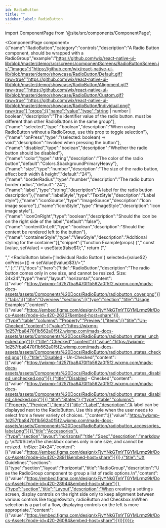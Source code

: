 ```yaml
---
id: RadioButton
title: ""
sidebar_label: RadioButton
---
```


import ComponentPage from '@site/src/components/ComponentPage';

<ComponentPage component={{"name":"RadioButton","category":"controls","description":"A Radio Button component, should be wrapped with a RadioGroup","example":"https://github.com/wix/react-native-ui-lib/blob/master/demo/src/screens/componentScreens/RadioButtonScreen.js","images":["https://github.com/wix/react-native-ui-lib/blob/master/demo/showcase/RadioButton/Default.gif?raw=true","https://github.com/wix/react-native-ui-lib/blob/master/demo/showcase/RadioButton/Alignment.gif?raw=true","https://github.com/wix/react-native-ui-lib/blob/master/demo/showcase/RadioButton/Custom.gif?raw=true","https://github.com/wix/react-native-ui-lib/blob/master/demo/showcase/RadioButton/Individual.png?raw=true"],"props":[{"name":"value","type":"string | number | boolean","description":"The identifier value of the radio button. must be different than other RadioButtons in the same group"},{"name":"selected","type":"boolean","description":"When using RadioButton without a RadioGroup, use this prop to toggle selection"},{"name":"onPress","type":"(selected: boolean) => void","description":"Invoked when pressing the button"},{"name":"disabled","type":"boolean","description":"Whether the radio button should be disabled"},{"name":"color","type":"string","description":"The color of the radio button","default":"Colors.$backgroundPrimaryHeavy"},{"name":"size","type":"number","description":"The size of the radio button, affect both width & height","default":"24"},{"name":"borderRadius","type":"number","description":"The radio button border radius","default":"24"},{"name":"label","type":"string","description":"A label for the radio button description"},{"name":"labelStyle","type":"TextStyle","description":"Label style"},{"name":"iconSource","type":"ImageSource","description":"Icon image source"},{"name":"iconStyle","type":"ImageStyle","description":"Icon image style"},{"name":"iconOnRight","type":"boolean","description":"Should the icon be on the right side of the label","default":"false"},{"name":"contentOnLeft","type":"boolean","description":"Should the content be rendered left to the button"},{"name":"containerStyle","type":"ViewStyle","description":"Additional styling for the container"}],"snippet":["function Example(props) {","  const [value, setValue] = useState(false$1);","  return (","    <div>","      <RadioButton label={'Individual Radio Button'} selected={value$2} onPress={() => setValue(!value)$3}/>","    </div>","  );","}"],"docs":{"hero":{"title":"RadioButton","description":"The radio button comes only in one size, and cannot be resized. Size: 24x24","type":"hero","layout":"horizontal","content":[{"value":"https://wixmp-1d257fba8470f1b562a0f5f2.wixmp.com/mads-docs-assets/assets/Components%20Docs/RadioButton/radiobutton_cover.png"}]},"tabs":[{"title":"Overview","sections":[{"type":"section","title":"Usage Examples","content":[{"value":"https://embed.figma.com/design/xFjvYNkGTmYTGYMLrmz9Ir/Docs-Assets?node-id=420-26307&embed-host=share"}]},{"type":"table","columns":["Property","Preview"],"items":[{"title":"Un-Checked","content":[{"value":"https://wixmp-1d257fba8470f1b562a0f5f2.wixmp.com/mads-docs-assets/assets/Components%20Docs/RadioButton/radiobutton_states_unchecked.png"}]},{"title":"Checked","content":[{"value":"https://wixmp-1d257fba8470f1b562a0f5f2.wixmp.com/mads-docs-assets/assets/Components%20Docs/RadioButton/radiobutton_states_checked.png"}]},{"title":"Disabled - Un-Checked","content":[{"value":"https://wixmp-1d257fba8470f1b562a0f5f2.wixmp.com/mads-docs-assets/assets/Components%20Docs/RadioButton/radiobutton_states_disabled_unchecked.png"}]},{"title":"Disabled - Checked","content":[{"value":"https://wixmp-1d257fba8470f1b562a0f5f2.wixmp.com/mads-docs-assets/assets/Components%20Docs/RadioButton/radiobutton_states_disabled_checked.png"}]}],"title":"States"},{"type":"table","columns":["Property","Preview"],"items":[{"title":"Label","description":"A label can be displayed next to the RadioButton. Use this style when the user needs to select from a fewer variety of choices. ","content":[{"value":"https://wixmp-1d257fba8470f1b562a0f5f2.wixmp.com/mads-docs-assets/assets/Components%20Docs/RadioButton/radiobutton_accessories_label.png"}]}],"title":"Accessories"},{"type":"section","layout":"horizontal","title":"Spec","description":"markdown:  \n###Size\nThe checkbox comes only in one size, and cannot be resized.   \nSize: 24x24","content":[{"value":"https://embed.figma.com/design/xFjvYNkGTmYTGYMLrmz9Ir/Docs-Assets?node-id=420-28911&embed-host=share"}]}]},{"title":"UX Guidelines","sections":[{"type":"section","layout":"horizontal","title":"RadioGroup","description":"Use the RadioGroup component to group a list of radio options.\n<Add link>","content":[{"value":"https://embed.figma.com/design/xFjvYNkGTmYTGYMLrmz9Ir/Docs-Assets?node-id=420-28944&embed-host=share"}]},{"type":"section","title":"Layout","description":"When creating a settings screen, display controls on the right side only to keep alignment between various controls like toggleSwitch, radioButton and Checkbox.\nWhen selection is a part of a flow, displaying controls on the left is more appropriate.","content":[{"value":"https://embed.figma.com/design/xFjvYNkGTmYTGYMLrmz9Ir/Docs-Assets?node-id=420-26084&embed-host=share"}]}]}]}}}/>
